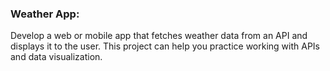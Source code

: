 ### Weather App:

Develop a web or mobile app that fetches weather data from an API and displays it to the user. This project can help you practice working with APIs and data visualization.

